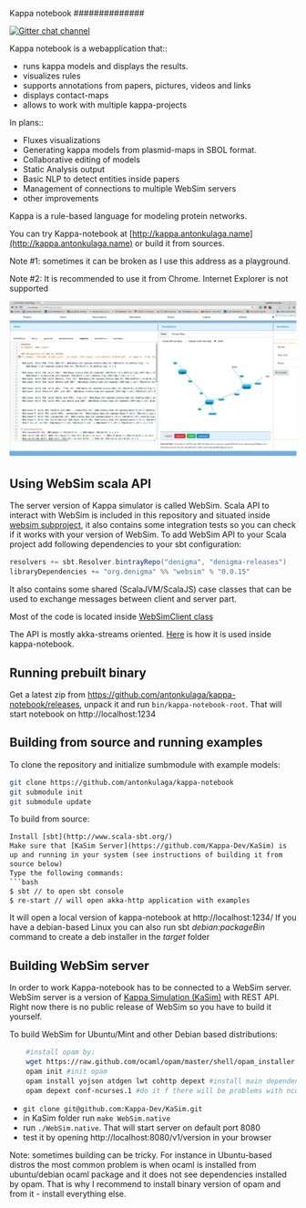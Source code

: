 Kappa notebook
##############

[![Gitter chat channel](https://badges.gitter.im/Join%20Chat.svg)](https://gitter.im/denigma/denigma-libs?utm_source=badge&utm_medium=badge&utm_campaign=pr-badge)

Kappa notebook is a webapplication that::
* runs kappa models and displays the results.
* visualizes rules
* supports annotations from papers, pictures, videos and links
* displays contact-maps
* allows to work with multiple kappa-projects
 
In plans::
* Fluxes visualizations
* Generating kappa models from plasmid-maps in SBOL format.
* Collaborative editing of models
* Static Analysis output
* Basic NLP to detect entities inside papers
* Management of connections to multiple WebSim servers
* other improvements

Kappa is a rule-based language for modeling protein networks.

You can try Kappa-notebook at [http://kappa.antonkulaga.name](http://kappa.antonkulaga.name) or build it from sources. 

Note #1: sometimes it can be broken as I use this address as a playground.

Note #2: It is recommended to use it from Chrome. Internet Explorer is not supported

![Screenshot](/screenshot.jpg?raw=true "Kappa-notebook screenshot")


Using WebSim scala API
----------------------

The server version of Kappa simulator is called WebSim. Scala API to interact with WebSim is included in this repository
and situated inside [websim subproject](/websim), it also contains some integration tests so you can check if it works with your version of WebSim.
To add WebSim API to your Scala project add following dependencies to your sbt configuration:
```sbt
resolvers += sbt.Resolver.bintrayRepo("denigma", "denigma-releases")
libraryDependencies += "org.denigma" %% "websim" % "0.0.15"
```
It also contains some shared (ScalaJVM/ScalaJS) case classes that can be used to exchange messages between client and server part.

Most of the code is located inside [WebSimClient class](/websim/jvm/src/main/scala/org/denigma/kappa/notebook/services/WebSimClient.scala)

The API is mostly akka-streams oriented. [Here](/app/jvm/src/main/scala/org/denigma/kappa/notebook/communication/KappaServerActor.scala) is how it is used inside kappa-notebook.

Running prebuilt binary
-----------------------

Get a latest zip from https://github.com/antonkulaga/kappa-notebook/releases, unpack it and run `bin/kappa-notebook-root`.
That will start notebook on http://localhost:1234

Building from source and running examples
-----------------------------------------

To clone the repository and initialize sumbmodule with example models:
```bash
git clone https://github.com/antonkulaga/kappa-notebook
git submodule init
git submodule update
```
To build from source:
```
Install [sbt](http://www.scala-sbt.org/)
Make sure that [KaSim Server](https://github.com/Kappa-Dev/KaSim) is up and running in your system (see instructions of building it from source below)
Type the following commands:
```bash
$ sbt // to open sbt console
$ re-start // will open akka-http application with examples
```
It will open a local version of kappa-notebook at http://localhost:1234/ 
If you have a debian-based Linux you can also run sbt _debian:packageBin_ command to create a deb installer in the _target_ folder


Building WebSim server
----------------------

In order to work Kappa-notebook has to be connected to a WebSim server. 
WebSim server is a version of [Kappa Simulation (KaSim)](https://github.com/Kappa-Dev/KaSim) with REST API.
Right now there is no public release of WebSim so you have to build it yourself.

To build WebSim for Ubuntu/Mint and other Debian based distributions:

```bash
    #install opam by:
    wget https://raw.github.com/ocaml/opam/master/shell/opam_installer.sh -O - | sh -s /usr/local/bin
    opam init #init opam
    opam install yojson atdgen lwt cohttp depext #install main dependencies
    opam depext conf-ncurses.1 #do it f there will be problems with ncurses and run installation of dependencies after it
```

 * `git clone git@github.com:Kappa-Dev/KaSim.git`
 * in KaSim folder run `make WebSim.native`
 * run `./WebSim.native`. That will start server on default port 8080
 * test it by opening http://localhost:8080/v1/version in your browser
    
Note: sometimes building can be tricky. For instance in Ubuntu-based distros the most common problem is when ocaml is installed from ubuntu/debian ocaml package and it does not see dependencies installed by opam.
That is why I recommend to install binary version of opam and from it - install everything else.